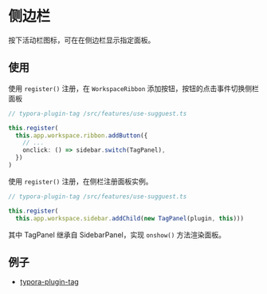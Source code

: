 # 侧边栏

按下活动栏图标，可在在侧边栏显示指定面板。



## 使用

使用 `register()` 注册，在 `WorkspaceRibbon` 添加按钮，按钮的点击事件切换侧栏面板

```ts
// typora-plugin-tag /src/features/use-sugguest.ts

this.register(
  this.app.workspace.ribbon.addButton({
    // ...
    onclick: () => sidebar.switch(TagPanel),
  })
)
```

使用 `register()` 注册，在侧栏注册面板实例。

```ts
// typora-plugin-tag /src/features/use-sugguest.ts

this.register(
  this.app.workspace.sidebar.addChild(new TagPanel(plugin, this)))
```

其中 TagPanel 继承自 SidebarPanel，实现 `onshow()` 方法渲染面板。



## 例子

- [typora-plugin-tag](https://github.com/typora-community-plugin/typora-plugin-tag)


